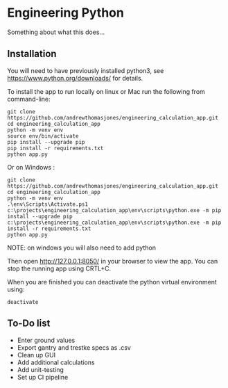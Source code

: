 # Engineering Python
Something about what this does...
## Installation
You will need to have previously installed python3, see https://www.python.org/downloads/ for details.

To install the app to run locally on linux or Mac run the following from command-line:
```
git clone https://github.com/andrewthomasjones/engineering_calculation_app.git
cd engineering_calculation_app
python -m venv env
source env/bin/activate
pip install --upgrade pip
pip install -r requirements.txt
python app.py
```
Or on Windows :
```
git clone https://github.com/andrewthomasjones/engineering_calculation_app.git
cd engineering_calculation_app
python -m venv env
.\env\Scripts\Activate.ps1
c:\projects\engineering_calculation_app\env\scripts\python.exe -m pip install --upgrade pip
c:\projects\engineering_calculation_app\env\scripts\python.exe -m pip install -r requirements.txt
python app.py
```
NOTE: on windows you will also need to add python 


Then open http://127.0.0.1:8050/ in your browser to view the app.
You can stop the running app using CRTL+C.

When you are finished you can deactivate the python virtual environment using:
```
deactivate
```

## To-Do list
* Enter ground values
* Export gantry and trestke specs as .csv
* Clean up GUI
* Add additional calculations
* Add unit-testing
* Set up CI pipeline

